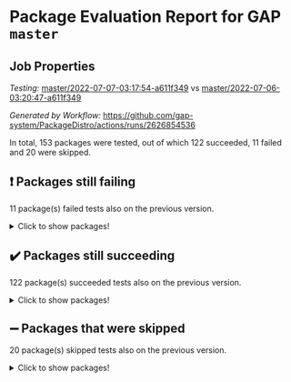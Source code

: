 # Package Evaluation Report for GAP `master`

## Job Properties

*Testing:* [master/2022-07-07-03:17:54-a611f349](https://github.com/gap-system/PackageDistro/blob/data/reports/master/2022-07-07-03:17:54-a611f349) vs [master/2022-07-06-03:20:47-a611f349](https://github.com/gap-system/PackageDistro/blob/data/reports/master/2022-07-06-03:20:47-a611f349)

*Generated by Workflow:* https://github.com/gap-system/PackageDistro/actions/runs/2626854536

In total, 153 packages were tested, out of which 122 succeeded, 11 failed and 20 were skipped.

## :exclamation: Packages still failing

11 package(s) failed tests also on the previous version.
<details><summary>Click to show packages!</summary>

- fining 1.4.1 [(failure)](https://github.com/gap-system/PackageDistro/runs/7226230302?check_suite_focus=true)
- francy 1.2.4 [(failure)](https://github.com/gap-system/PackageDistro/runs/7226230631?check_suite_focus=true)
- hap 1.43 [(failure)](https://github.com/gap-system/PackageDistro/runs/7226231209?check_suite_focus=true)
- normalizinterface 1.3.2 [(failure)](https://github.com/gap-system/PackageDistro/runs/7226232832?check_suite_focus=true)
- packagemanager 1.2 [(failure)](https://github.com/gap-system/PackageDistro/runs/7226233080?check_suite_focus=true)
- qpa 1.33 [(failure)](https://github.com/gap-system/PackageDistro/runs/7226233389?check_suite_focus=true)
- rcwa 4.6.4 [(failure)](https://github.com/gap-system/PackageDistro/runs/7226233514?check_suite_focus=true)
- recog 1.3.2 [(failure)](https://github.com/gap-system/PackageDistro/runs/7226233586?check_suite_focus=true)
- semigroups 4.0.0 [(failure)](https://github.com/gap-system/PackageDistro/runs/7226233776?check_suite_focus=true)
- ugaly 4.0.2 [(failure)](https://github.com/gap-system/PackageDistro/runs/7226234614?check_suite_focus=true)
- yangbaxter 0.10.0 [(failure)](https://github.com/gap-system/PackageDistro/runs/7226235013?check_suite_focus=true)
</details>

## :heavy_check_mark: Packages still succeeding

122 package(s) succeeded tests also on the previous version.
<details><summary>Click to show packages!</summary>

- ace 5.4 [(success)](https://github.com/gap-system/PackageDistro/runs/7226228292?check_suite_focus=true)
- aclib 1.3.2 [(success)](https://github.com/gap-system/PackageDistro/runs/7226228365?check_suite_focus=true)
- agt 0.2 [(success)](https://github.com/gap-system/PackageDistro/runs/7226228423?check_suite_focus=true)
- alnuth 3.2.1 [(success)](https://github.com/gap-system/PackageDistro/runs/7226228492?check_suite_focus=true)
- anupq 3.2.6 [(success)](https://github.com/gap-system/PackageDistro/runs/7226228549?check_suite_focus=true)
- atlasrep 2.1.2 [(success)](https://github.com/gap-system/PackageDistro/runs/7226228643?check_suite_focus=true)
- autodoc 2022.03.10 [(success)](https://github.com/gap-system/PackageDistro/runs/7226228708?check_suite_focus=true)
- automata 1.15 [(success)](https://github.com/gap-system/PackageDistro/runs/7226228766?check_suite_focus=true)
- automgrp 1.3.2 [(success)](https://github.com/gap-system/PackageDistro/runs/7226228812?check_suite_focus=true)
- autpgrp 1.10.2 [(success)](https://github.com/gap-system/PackageDistro/runs/7226228871?check_suite_focus=true)
- cap 2022.06-05 [(success)](https://github.com/gap-system/PackageDistro/runs/7226228909?check_suite_focus=true)
- caratinterface 2.3.3 [(success)](https://github.com/gap-system/PackageDistro/runs/7226228966?check_suite_focus=true)
- cddinterface 2020.06.24 [(success)](https://github.com/gap-system/PackageDistro/runs/7226229024?check_suite_focus=true)
- circle 1.6.5 [(success)](https://github.com/gap-system/PackageDistro/runs/7226229062?check_suite_focus=true)
- classicpres 1.22 [(success)](https://github.com/gap-system/PackageDistro/runs/7226229108?check_suite_focus=true)
- cohomolo 1.6.10 [(success)](https://github.com/gap-system/PackageDistro/runs/7226229147?check_suite_focus=true)
- congruence 1.2.4 [(success)](https://github.com/gap-system/PackageDistro/runs/7226229186?check_suite_focus=true)
- corelg 1.56 [(success)](https://github.com/gap-system/PackageDistro/runs/7226229218?check_suite_focus=true)
- crime 1.6 [(success)](https://github.com/gap-system/PackageDistro/runs/7226229256?check_suite_focus=true)
- crisp 1.4.5 [(success)](https://github.com/gap-system/PackageDistro/runs/7226229303?check_suite_focus=true)
- crypting 0.10 [(success)](https://github.com/gap-system/PackageDistro/runs/7226229354?check_suite_focus=true)
- cryst 4.1.24 [(success)](https://github.com/gap-system/PackageDistro/runs/7226229393?check_suite_focus=true)
- crystcat 1.1.9 [(success)](https://github.com/gap-system/PackageDistro/runs/7226229468?check_suite_focus=true)
- ctbllib 1.3.4 [(success)](https://github.com/gap-system/PackageDistro/runs/7226229519?check_suite_focus=true)
- cubefree 1.19 [(success)](https://github.com/gap-system/PackageDistro/runs/7226229564?check_suite_focus=true)
- curlinterface 2.2.2 [(success)](https://github.com/gap-system/PackageDistro/runs/7226229622?check_suite_focus=true)
- cvec 2.7.5 [(success)](https://github.com/gap-system/PackageDistro/runs/7226229683?check_suite_focus=true)
- datastructures 0.2.7 [(success)](https://github.com/gap-system/PackageDistro/runs/7226229744?check_suite_focus=true)
- deepthought 1.0.5 [(success)](https://github.com/gap-system/PackageDistro/runs/7226229799?check_suite_focus=true)
- design 1.7 [(success)](https://github.com/gap-system/PackageDistro/runs/7226229872?check_suite_focus=true)
- difsets 2.3.1 [(success)](https://github.com/gap-system/PackageDistro/runs/7226229928?check_suite_focus=true)
- digraphs 1.5.3 [(success)](https://github.com/gap-system/PackageDistro/runs/7226229979?check_suite_focus=true)
- edim 1.3.5 [(success)](https://github.com/gap-system/PackageDistro/runs/7226230038?check_suite_focus=true)
- example 4.3.1 [(success)](https://github.com/gap-system/PackageDistro/runs/7226230090?check_suite_focus=true)
- factint 1.6.3 [(success)](https://github.com/gap-system/PackageDistro/runs/7226230136?check_suite_focus=true)
- ferret 1.0.8 [(success)](https://github.com/gap-system/PackageDistro/runs/7226230207?check_suite_focus=true)
- fga 1.4.0 [(success)](https://github.com/gap-system/PackageDistro/runs/7226230257?check_suite_focus=true)
- float 1.0.3 [(success)](https://github.com/gap-system/PackageDistro/runs/7226230365?check_suite_focus=true)
- format 1.4.3 [(success)](https://github.com/gap-system/PackageDistro/runs/7226230412?check_suite_focus=true)
- forms 1.2.7 [(success)](https://github.com/gap-system/PackageDistro/runs/7226230460?check_suite_focus=true)
- fplsa 1.2.5 [(success)](https://github.com/gap-system/PackageDistro/runs/7226230528?check_suite_focus=true)
- fr 2.4.8 [(success)](https://github.com/gap-system/PackageDistro/runs/7226230583?check_suite_focus=true)
- fwtree 1.3 [(success)](https://github.com/gap-system/PackageDistro/runs/7226230670?check_suite_focus=true)
- gbnp 1.0.5 [(success)](https://github.com/gap-system/PackageDistro/runs/7226230717?check_suite_focus=true)
- generalizedmorphismsforcap 2022.05-01 [(success)](https://github.com/gap-system/PackageDistro/runs/7226230777?check_suite_focus=true)
- genss 1.6.6 [(success)](https://github.com/gap-system/PackageDistro/runs/7226230873?check_suite_focus=true)
- gradedringforhomalg 2022.06-01 [(success)](https://github.com/gap-system/PackageDistro/runs/7226230948?check_suite_focus=true)
- grape 4.8.5 [(success)](https://github.com/gap-system/PackageDistro/runs/7226230994?check_suite_focus=true)
- groupoids 1.69 [(success)](https://github.com/gap-system/PackageDistro/runs/7226231029?check_suite_focus=true)
- grpconst 2.6.2 [(success)](https://github.com/gap-system/PackageDistro/runs/7226231063?check_suite_focus=true)
- guarana 0.96.3 [(success)](https://github.com/gap-system/PackageDistro/runs/7226231111?check_suite_focus=true)
- guava 3.16 [(success)](https://github.com/gap-system/PackageDistro/runs/7226231159?check_suite_focus=true)
- hapcryst 0.1.14 [(success)](https://github.com/gap-system/PackageDistro/runs/7226231265?check_suite_focus=true)
- hecke 1.5.3 [(success)](https://github.com/gap-system/PackageDistro/runs/7226231334?check_suite_focus=true)
- help 3.5 [(success)](https://github.com/gap-system/PackageDistro/runs/7226231401?check_suite_focus=true)
- idrel 2.44 [(success)](https://github.com/gap-system/PackageDistro/runs/7226231462?check_suite_focus=true)
- images 1.3.1 [(success)](https://github.com/gap-system/PackageDistro/runs/7226231534?check_suite_focus=true)
- intpic 0.3.0 [(success)](https://github.com/gap-system/PackageDistro/runs/7226231589?check_suite_focus=true)
- io 4.7.2 [(success)](https://github.com/gap-system/PackageDistro/runs/7226231660?check_suite_focus=true)
- irredsol 1.4.3 [(success)](https://github.com/gap-system/PackageDistro/runs/7226231720?check_suite_focus=true)
- json 2.1.0 [(success)](https://github.com/gap-system/PackageDistro/runs/7226231781?check_suite_focus=true)
- jupyterkernel 1.4.1 [(success)](https://github.com/gap-system/PackageDistro/runs/7226231824?check_suite_focus=true)
- jupyterviz 1.5.1 [(success)](https://github.com/gap-system/PackageDistro/runs/7226231869?check_suite_focus=true)
- kan 1.34 [(success)](https://github.com/gap-system/PackageDistro/runs/7226231920?check_suite_focus=true)
- kbmag 1.5.9 [(success)](https://github.com/gap-system/PackageDistro/runs/7226231976?check_suite_focus=true)
- laguna 3.9.5 [(success)](https://github.com/gap-system/PackageDistro/runs/7226232025?check_suite_focus=true)
- liealgdb 2.2.1 [(success)](https://github.com/gap-system/PackageDistro/runs/7226232077?check_suite_focus=true)
- liepring 2.6 [(success)](https://github.com/gap-system/PackageDistro/runs/7226232125?check_suite_focus=true)
- liering 2.4.2 [(success)](https://github.com/gap-system/PackageDistro/runs/7226232167?check_suite_focus=true)
- linearalgebraforcap 2022.06-03 [(success)](https://github.com/gap-system/PackageDistro/runs/7226232208?check_suite_focus=true)
- loops 3.4.1 [(success)](https://github.com/gap-system/PackageDistro/runs/7226232257?check_suite_focus=true)
- lpres 1.0.3 [(success)](https://github.com/gap-system/PackageDistro/runs/7226232315?check_suite_focus=true)
- majoranaalgebras 1.4 [(success)](https://github.com/gap-system/PackageDistro/runs/7226232356?check_suite_focus=true)
- mapclass 1.4.5 [(success)](https://github.com/gap-system/PackageDistro/runs/7226232393?check_suite_focus=true)
- matgrp 0.64 [(success)](https://github.com/gap-system/PackageDistro/runs/7226232430?check_suite_focus=true)
- modisom 2.5.2 [(success)](https://github.com/gap-system/PackageDistro/runs/7226232476?check_suite_focus=true)
- modulepresentationsforcap 2022.05-03 [(success)](https://github.com/gap-system/PackageDistro/runs/7226232509?check_suite_focus=true)
- monoidalcategories 2022.06-07 [(success)](https://github.com/gap-system/PackageDistro/runs/7226232563?check_suite_focus=true)
- nconvex 2020.11-04 [(success)](https://github.com/gap-system/PackageDistro/runs/7226232626?check_suite_focus=true)
- nilmat 1.4.1 [(success)](https://github.com/gap-system/PackageDistro/runs/7226232687?check_suite_focus=true)
- nock 1.5 [(success)](https://github.com/gap-system/PackageDistro/runs/7226232752?check_suite_focus=true)
- nq 2.5.8 [(success)](https://github.com/gap-system/PackageDistro/runs/7226232889?check_suite_focus=true)
- numericalsgps 1.3.0 [(success)](https://github.com/gap-system/PackageDistro/runs/7226232956?check_suite_focus=true)
- openmath 11.5.1 [(success)](https://github.com/gap-system/PackageDistro/runs/7226232999?check_suite_focus=true)
- orb 4.8.4 [(success)](https://github.com/gap-system/PackageDistro/runs/7226233044?check_suite_focus=true)
- patternclass 2.4.2 [(success)](https://github.com/gap-system/PackageDistro/runs/7226233140?check_suite_focus=true)
- permut 2.0.4 [(success)](https://github.com/gap-system/PackageDistro/runs/7226233195?check_suite_focus=true)
- polenta 1.3.10 [(success)](https://github.com/gap-system/PackageDistro/runs/7226233233?check_suite_focus=true)
- polymaking 0.8.6 [(success)](https://github.com/gap-system/PackageDistro/runs/7226233275?check_suite_focus=true)
- primgrp 3.4.2 [(success)](https://github.com/gap-system/PackageDistro/runs/7226233320?check_suite_focus=true)
- profiling 2.5.0 [(success)](https://github.com/gap-system/PackageDistro/runs/7226233351?check_suite_focus=true)
- quagroup 1.8.3 [(success)](https://github.com/gap-system/PackageDistro/runs/7226233432?check_suite_focus=true)
- radiroot 2.9 [(success)](https://github.com/gap-system/PackageDistro/runs/7226233477?check_suite_focus=true)
- rds 1.8 [(success)](https://github.com/gap-system/PackageDistro/runs/7226233545?check_suite_focus=true)
- repndecomp 1.2.1 [(success)](https://github.com/gap-system/PackageDistro/runs/7226233627?check_suite_focus=true)
- repsn 3.1.0 [(success)](https://github.com/gap-system/PackageDistro/runs/7226233660?check_suite_focus=true)
- resclasses 4.7.2 [(success)](https://github.com/gap-system/PackageDistro/runs/7226233693?check_suite_focus=true)
- scscp 2.3.1 [(success)](https://github.com/gap-system/PackageDistro/runs/7226233745?check_suite_focus=true)
- sglppow 2.2 [(success)](https://github.com/gap-system/PackageDistro/runs/7226233805?check_suite_focus=true)
- sgpviz 0.999.5 [(success)](https://github.com/gap-system/PackageDistro/runs/7226233842?check_suite_focus=true)
- simpcomp 2.1.14 [(success)](https://github.com/gap-system/PackageDistro/runs/7226233897?check_suite_focus=true)
- singular 2020.12.18 [(success)](https://github.com/gap-system/PackageDistro/runs/7226233949?check_suite_focus=true)
- sla 1.5.3 [(success)](https://github.com/gap-system/PackageDistro/runs/7226234015?check_suite_focus=true)
- smallgrp 1.5 [(success)](https://github.com/gap-system/PackageDistro/runs/7226234077?check_suite_focus=true)
- smallsemi 0.6.13 [(success)](https://github.com/gap-system/PackageDistro/runs/7226234130?check_suite_focus=true)
- sonata 2.9.4 [(success)](https://github.com/gap-system/PackageDistro/runs/7226234202?check_suite_focus=true)
- sophus 1.25 [(success)](https://github.com/gap-system/PackageDistro/runs/7226234274?check_suite_focus=true)
- spinsym 1.5.2 [(success)](https://github.com/gap-system/PackageDistro/runs/7226234329?check_suite_focus=true)
- symbcompcc 1.3.2 [(success)](https://github.com/gap-system/PackageDistro/runs/7226234406?check_suite_focus=true)
- thelma 1.3 [(success)](https://github.com/gap-system/PackageDistro/runs/7226234446?check_suite_focus=true)
- tomlib 1.2.9 [(success)](https://github.com/gap-system/PackageDistro/runs/7226234492?check_suite_focus=true)
- toric 1.9.5 [(success)](https://github.com/gap-system/PackageDistro/runs/7226234539?check_suite_focus=true)
- transgrp 3.6.2 [(success)](https://github.com/gap-system/PackageDistro/runs/7226234579?check_suite_focus=true)
- unipot 1.5 [(success)](https://github.com/gap-system/PackageDistro/runs/7226234657?check_suite_focus=true)
- unitlib 4.1.0 [(success)](https://github.com/gap-system/PackageDistro/runs/7226234692?check_suite_focus=true)
- utils 0.72 [(success)](https://github.com/gap-system/PackageDistro/runs/7226234736?check_suite_focus=true)
- uuid 0.7 [(success)](https://github.com/gap-system/PackageDistro/runs/7226234773?check_suite_focus=true)
- walrus 0.9991 [(success)](https://github.com/gap-system/PackageDistro/runs/7226234814?check_suite_focus=true)
- wedderga 4.10.2 [(success)](https://github.com/gap-system/PackageDistro/runs/7226234865?check_suite_focus=true)
- xmod 2.88 [(success)](https://github.com/gap-system/PackageDistro/runs/7226234908?check_suite_focus=true)
- xmodalg 1.22 [(success)](https://github.com/gap-system/PackageDistro/runs/7226234964?check_suite_focus=true)
- zeromqinterface 0.13 [(success)](https://github.com/gap-system/PackageDistro/runs/7226235046?check_suite_focus=true)
</details>

## :heavy_minus_sign: Packages that were skipped

20 package(s) skipped tests also on the previous version.
<details><summary>Click to show packages!</summary>

- 4ti2interface 2022.03-01 [(skipped)](https://github.com/gap-system/PackageDistro/runs/7226163738?check_suite_focus=true)
- browse 1.8.14 [(skipped)](https://github.com/gap-system/PackageDistro/runs/7226163738?check_suite_focus=true)
- examplesforhomalg 2022.03-01 [(skipped)](https://github.com/gap-system/PackageDistro/runs/7226163738?check_suite_focus=true)
- gapdoc 1.6.5 [(skipped)](https://github.com/gap-system/PackageDistro/runs/7226163738?check_suite_focus=true)
- gauss 2022.03-01 [(skipped)](https://github.com/gap-system/PackageDistro/runs/7226163738?check_suite_focus=true)
- gaussforhomalg 2022.03-01 [(skipped)](https://github.com/gap-system/PackageDistro/runs/7226163738?check_suite_focus=true)
- gradedmodules 2022.03-01 [(skipped)](https://github.com/gap-system/PackageDistro/runs/7226163738?check_suite_focus=true)
- homalg 2022.03-01 [(skipped)](https://github.com/gap-system/PackageDistro/runs/7226163738?check_suite_focus=true)
- homalgtocas 2022.03-01 [(skipped)](https://github.com/gap-system/PackageDistro/runs/7226163738?check_suite_focus=true)
- io_forhomalg 2022.03-01 [(skipped)](https://github.com/gap-system/PackageDistro/runs/7226163738?check_suite_focus=true)
- itc 1.5.1 [(skipped)](https://github.com/gap-system/PackageDistro/runs/7226163738?check_suite_focus=true)
- localizeringforhomalg 2022.03-01 [(skipped)](https://github.com/gap-system/PackageDistro/runs/7226163738?check_suite_focus=true)
- matricesforhomalg 2022.06-01 [(skipped)](https://github.com/gap-system/PackageDistro/runs/7226163738?check_suite_focus=true)
- modules 2022.03-01 [(skipped)](https://github.com/gap-system/PackageDistro/runs/7226163738?check_suite_focus=true)
- polycyclic 2.16 [(skipped)](https://github.com/gap-system/PackageDistro/runs/7226163738?check_suite_focus=true)
- ringsforhomalg 2022.04-01 [(skipped)](https://github.com/gap-system/PackageDistro/runs/7226163738?check_suite_focus=true)
- sco 2022.03-01 [(skipped)](https://github.com/gap-system/PackageDistro/runs/7226163738?check_suite_focus=true)
- toolsforhomalg 2022.05-01 [(skipped)](https://github.com/gap-system/PackageDistro/runs/7226163738?check_suite_focus=true)
- toricvarieties 2022.03.23 [(skipped)](https://github.com/gap-system/PackageDistro/runs/7226163738?check_suite_focus=true)
- xgap 4.31 [(skipped)](https://github.com/gap-system/PackageDistro/runs/7226163738?check_suite_focus=true)
</details>

